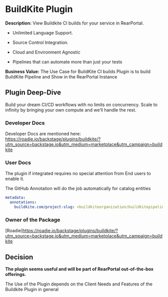 # BuildKite Plugin

**Description:** View Buildkite CI builds for your service in RearPortal.


- Unlimited Language Support. 

- Source Control Integration. 

-  Cloud and Environment Agnostic

- Pipelines that can automate more than just your tests

**Business Value:** The Use Case for BuildKite CI builds Plugin is to build BuildKite Pipeline and Show in the RearPortal Instance

## Plugin Deep-Dive
Build your dream CI/CD workflows with no limits on concurrency. Scale to infinity by bringing your own compute and we’ll handle the rest.

### Developer Docs

Developer Docs are mentioned here: 
https://roadie.io/backstage/plugins/buildkite/?utm_source=backstage.io&utm_medium=marketplace&utm_campaign=buildkite

### User Docs

The plugin if integrated requires no special attention from End users to enable it.

The GitHub Annotation will do the job automatically for catalog entities

```yaml
metadata:
  annotations:
    buildkite.com/project-slug: <buildkiteorganization/buildkitepipeline
```

### Owner of the Package

[Roadie]https://roadie.io/backstage/plugins/buildkite/?utm_source=backstage.io&utm_medium=marketplace&utm_campaign=buildkite

## Decision

**The plugin seems useful and will be part of RearPortal out-of-the-box offerings.**

The Use of the Plugin depends on the Client Needs and Features of the Buildkite Plugin in general
